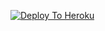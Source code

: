 [![Deploy To Heroku](https://www.herokucdn.com/deploy/button.svg)](https://heroku.com/deploy?template=https://github.com/Sultanmirza77/-lech)
